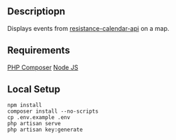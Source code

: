 ## Descriptiopn

Displays events from [resistance-calendar-api](https://github.com/ResistanceCalendar/resistance-calendar-api) on a map.

## Requirements

[PHP Composer](https://getcomposer.org/)
[Node JS](https://nodejs.org)

## Local Setup 

```
npm install
composer install --no-scripts
cp .env.example .env
php artisan serve
php artisan key:generate
```
